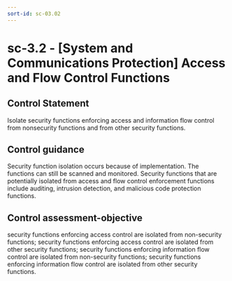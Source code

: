 ```yaml
---
sort-id: sc-03.02
---
```


# sc-3.2 - \[System and Communications Protection\] Access and Flow Control Functions

## Control Statement

Isolate security functions enforcing access and information flow control from nonsecurity functions and from other security functions.

## Control guidance

Security function isolation occurs because of implementation. The functions can still be scanned and monitored. Security functions that are potentially isolated from access and flow control enforcement functions include auditing, intrusion detection, and malicious code protection functions.

## Control assessment-objective

security functions enforcing access control are isolated from non-security functions;
security functions enforcing access control are isolated from other security functions;
security functions enforcing information flow control are isolated from non-security functions;
security functions enforcing information flow control are isolated from other security functions.
